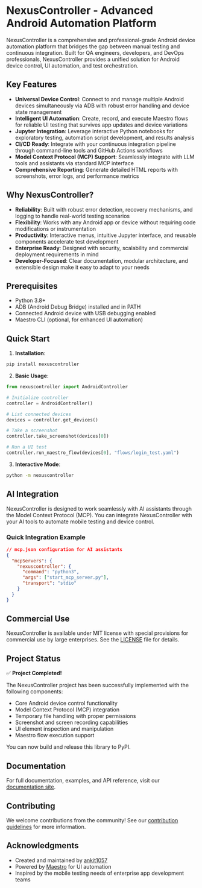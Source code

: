 # NexusController - Advanced Android Automation Platform

NexusController is a comprehensive and professional-grade Android device automation platform that bridges the gap between manual testing and continuous integration. Built for QA engineers, developers, and DevOps professionals, NexusController provides a unified solution for Android device control, UI automation, and test orchestration.

## Key Features

- **Universal Device Control**: Connect to and manage multiple Android devices simultaneously via ADB with robust error handling and device state management
- **Intelligent UI Automation**: Create, record, and execute Maestro flows for reliable UI testing that survives app updates and device variations
- **Jupyter Integration**: Leverage interactive Python notebooks for exploratory testing, automation script development, and results analysis
- **CI/CD Ready**: Integrate with your continuous integration pipeline through command-line tools and GitHub Actions workflows
- **Model Context Protocol (MCP) Support**: Seamlessly integrate with LLM tools and assistants via standard MCP interface
- **Comprehensive Reporting**: Generate detailed HTML reports with screenshots, error logs, and performance metrics

## Why NexusController?

- **Reliability**: Built with robust error detection, recovery mechanisms, and logging to handle real-world testing scenarios
- **Flexibility**: Works with any Android app or device without requiring code modifications or instrumentation
- **Productivity**: Interactive menus, intuitive Jupyter interface, and reusable components accelerate test development
- **Enterprise Ready**: Designed with security, scalability and commercial deployment requirements in mind
- **Developer-Focused**: Clear documentation, modular architecture, and extensible design make it easy to adapt to your needs

## Prerequisites

- Python 3.8+
- ADB (Android Debug Bridge) installed and in PATH
- Connected Android device with USB debugging enabled
- Maestro CLI (optional, for enhanced UI automation)

## Quick Start

1. **Installation**:
```bash
pip install nexuscontroller
```

2. **Basic Usage**:
```python
from nexuscontroller import AndroidController

# Initialize controller
controller = AndroidController()

# List connected devices
devices = controller.get_devices()

# Take a screenshot
controller.take_screenshot(devices[0])

# Run a UI test
controller.run_maestro_flow(devices[0], "flows/login_test.yaml")
```

3. **Interactive Mode**:
```bash
python -m nexuscontroller
```

## AI Integration

NexusController is designed to work seamlessly with AI assistants through the Model Context Protocol (MCP). You can integrate NexusController with your AI tools to automate mobile testing and device control.

### Quick Integration Example

```json
// mcp.json configuration for AI assistants
{
  "mcpServers": {
    "nexuscontroller": {
      "command": "python3",
      "args": ["start_mcp_server.py"],
      "transport": "stdio"
    }
  }
}
```

## Commercial Use

NexusController is available under MIT license with special provisions for commercial use by large enterprises. See the [LICENSE](LICENSE) file for details.

## Project Status

✅ **Project Completed!**

The NexusController project has been successfully implemented with the following components:
- Core Android device control functionality
- Model Context Protocol (MCP) integration
- Temporary file handling with proper permissions
- Screenshot and screen recording capabilities
- UI element inspection and manipulation
- Maestro flow execution support

You can now build and release this library to PyPI.

## Documentation

For full documentation, examples, and API reference, visit our [documentation site](https://github.com/ankit1057/nexuscontroller).

## Contributing

We welcome contributions from the community! See our [contribution guidelines](CONTRIBUTING.md) for more information.

## Acknowledgments

- Created and maintained by [ankit1057](https://github.com/ankit1057)
- Powered by [Maestro](https://maestro.mobile.dev/) for UI automation
- Inspired by the mobile testing needs of enterprise app development teams